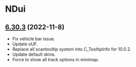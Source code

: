 # NDui

## [6.30.3](https://github.com/siweia/NDui/tree/6.30.3) (2022-11-8)

- Fix vehicle bar issue.
- Update oUF.
- Replace all scantooltip system into C_TooltipInfo for 10.0.2.
- Update default skins.
- Force to show all track options in minimap.

